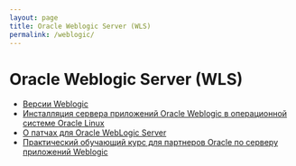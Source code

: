 ```yaml
---
layout: page
title: Oracle Weblogic Server (WLS)
permalink: /weblogic/
---
```


# Oracle Weblogic Server (WLS)

<ul>
    <li>
        <a href="/weblogic/weblogic-versions/">Версии Weblogic</a>
    </li>
    <li>
        <a href="https://docs.google.com/document/d/11vBXmPQzIx2KnxuurIdVImCvyqwGca_u0j4gKmlVJuc/edit">Инсталляция сервера приложений Oracle Weblogic в операционной системе Oracle Linux</a>
    </li>
    <li>
        <a href="/weblogic/weblogic-patches/">О патчах для Oracle WebLogic Server</a>
    </li>
    <li>
        <a href="/weblogic/weblogic-seminar/">Практический обучающий курс для партнеров Oracle по серверу приложений Weblogic</a>
    </li>

</ul>
